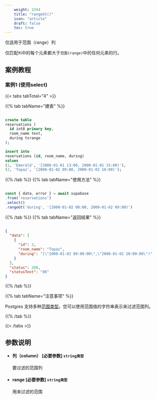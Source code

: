 ```yaml
---
    weight: 2344
    title: "rangeGt()"
    icon: "article"
    draft: false
    toc: true
---
```



仅适用于范围（range）列

仅匹配`列`中的每个元素都大于`范围(range)`中的任何元素的行。


## 案例教程

### 案例1 (使用select)

{{< tabs tabTotal="4" >}}
 
{{% tab tabName="建表" %}}



  ```sql
                                                                                
create table
  reservations (
    id int8 primary key,
    room_name text,
    during tsrange
  );

insert into
  reservations (id, room_name, during)
values
  (1, 'Emerald', '[2000-01-01 13:00, 2000-01-01 15:00)'),
  (2, 'Topaz', '[2000-01-02 09:00, 2000-01-02 10:00)');

  ```



{{% /tab %}}
{{% tab tabName="使用方法" %}}



  ```ts
                                                                                  
const { data, error } = await supabase
  .from('reservations')
  .select()
  .rangeGt('during', '[2000-01-02 08:00, 2000-01-02 09:00)')
  ```



{{% /tab %}}
{{% tab tabName="返回结果" %}}



  ```json
                                                                                  
  {
    "data": [
      {
        "id": 2,
        "room_name": "Topaz",
        "during": "[\"2000-01-02 09:00:00\",\"2000-01-02 10:00:00\")"
      }
    ],
    "status": 200,
    "statusText": "OK"
  }

  ```



{{% /tab %}}

{{% tab tabName="注意事项" %}}



Postgres 支持多种[范围类型](https://www.postgresql.org/docs/current/rangetypes.html)。您可以使用范围值的字符串表示来过滤范围列。



{{% /tab %}}



{{< /tabs >}}


## 参数说明


<ul className="method-list-group">
  
<li className="method-list-item">
  <h4 className="method-list-item-label">
    <span className="method-list-item-label-name">
      列（column）
    </span>
    <span className="method-list-item-label-badge required">
      [必要参数]
    </span>
    <span className="method-list-item-validation">
      <code>string类型</code>
    </span>
  </h4>
  <div class="method-list-item-description">

要过滤的范围列

  </div>
  
</li>


<li className="method-list-item">
  <h4 className="method-list-item-label">
    <span className="method-list-item-label-name">
      range
    </span>
    <span className="method-list-item-label-badge required">
      [必要参数]
    </span>
    <span className="method-list-item-validation">
      <code>string类型</code>
    </span>
  </h4>
  <div class="method-list-item-description">

用来过滤的范围

  </div>
  
</li>

</ul>
